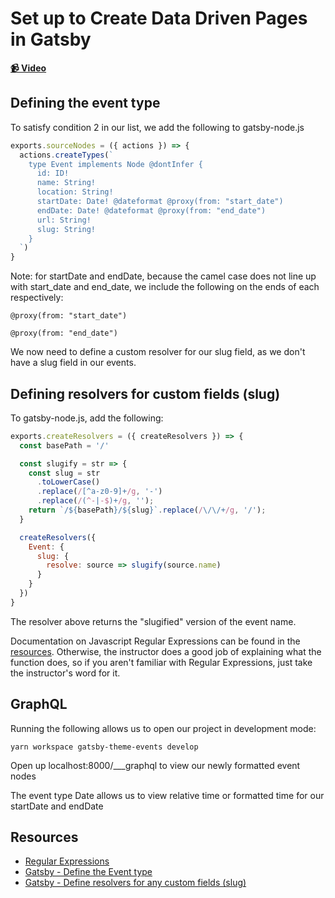 # Set up to Create Data Driven Pages in Gatsby

**[📹 Video](https://egghead.io/lessons/gatsby-set-up-to-create-data-driven-pages-in-gatsby)**

## Defining the event type
To satisfy condition 2 in our list, we add the following to gatsby-node.js
```javascript
exports.sourceNodes = ({ actions }) => {
  actions.createTypes(`
    type Event implements Node @dontInfer {
      id: ID!
      name: String!
      location: String!
      startDate: Date! @dateformat @proxy(from: "start_date")
      endDate: Date! @dateformat @proxy(from: "end_date")
      url: String!
      slug: String!
    }
  `)
}
```

Note: for startDate and endDate, because the camel case does not line up with start_date and end_date, we include the following on the ends of each respectively:
```
@proxy(from: "start_date")
```
```
@proxy(from: "end_date")
```

We now need to define a custom resolver for our slug field, as we don't have a slug field in our events.

## Defining resolvers for custom fields (slug)
To gatsby-node.js, add the following:
```javascript
exports.createResolvers = ({ createResolvers }) => {
  const basePath = '/'

  const slugify = str => {
    const slug = str
      .toLowerCase()
      .replace(/[^a-z0-9]+/g, '-')
      .replace(/(^-|-$)+/g, '');
    return `/${basePath}/${slug}`.replace(/\/\/+/g, '/');
  }

  createResolvers({
    Event: {
      slug: {
        resolve: source => slugify(source.name)
      }
    }
  })
}
```

The resolver above returns the "slugified" version of the event name.

Documentation on Javascript Regular Expressions can be found in the [resources](https://developer.mozilla.org/en-US/docs/Web/JavaScript/Guide/Regular_Expressions). Otherwise, the instructor does a good job of explaining what the function does, so if you aren't familiar with Regular Expressions, just take the instructor's word for it.

## GraphQL
Running the following allows us to open our project in development mode:
```
yarn workspace gatsby-theme-events develop
```
Open up localhost:8000/\_\_\_graphql to view our newly formatted event nodes

The event type Date allows us to view relative time or formatted time for our startDate and endDate

## Resources
- [Regular Expressions](https://developer.mozilla.org/en-US/docs/Web/JavaScript/Guide/Regular_Expressions)
- [Gatsby - Define the Event type](https://www.gatsbyjs.org/tutorial/building-a-theme/#define-the-event-type)
- [Gatsby - Define resolvers for any custom fields (slug)](https://www.gatsbyjs.org/tutorial/building-a-theme/#define-resolvers-for-any-custom-fields-slug)

